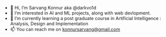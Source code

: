- 👋 Hi, I’m Sarvang Konnur aka @darkvo1d 
- 👀 I’m interested in AI and ML projects, along with web devlopment.
- 🌱 I’m currently learning a post graduate course in Artificial Intelligence : Analysis, Design and Implementation
- 📫 You can reach me on konnursarvang@gmail.com

<!---
darkvo1d/darkvo1d is a ✨ special ✨ repository because its `README.md` (this file) appears on your GitHub profile.
You can click the Preview link to take a look at your changes.
--->
